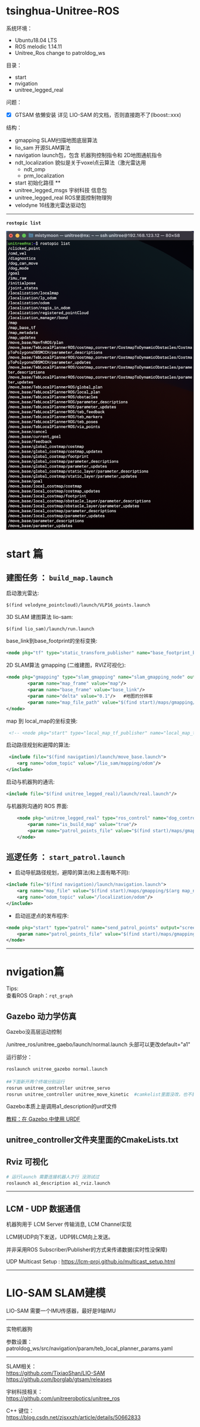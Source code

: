 # tsinghua-Unitree-ROS

系统环境： 
- Ubuntu18.04 LTS
- ROS melodic 1.14.11
- Unitree_Ros change to patroldog_ws

目录： 
* start
* nvigation
* unitree_legged_real

问题：
- [x]   GTSAM 依懒安装 详见 LIO-SAM 的文档，否则直接跑不了(lboost::xxx)     


结构： 
* gmapping  SLAM扫描地图底层算法
* lio_sam  开源SLAM算法
* navigation launch包，包含 机器狗控制指令和 2D地图通航指令
* ndt_localization  貌似是关于voxel点云算法（激光雷达用
    * ndt_omp
    * prm_localization
* start  初始化路径 **
* unitree_legged_msgs  宇树科技 信息包
* unitree_legged_real  ROS里面控制物理狗 
* velodyne  16线激光雷达驱动包 


----

**`rostopic list`**

![IMG](rostopic.png)


# start 篇
## 建图任务 ： `build_map.launch`       

启动激光雷达:   
``` 
$(find velodyne_pointcloud)/launch/VLP16_points.launch
```    
3D SLAM 建图算法 lio-sam: 
```  
$(find lio_sam)/launch/run.launch
```     
base_link到base_footprint的坐标变换:   
``` xml
<node pkg="tf" type="static_transform_publisher" name="base_footprint_broadcaster" args="0 0 0 0 0 0 /base_link /base_footprint 100"/>
```
2D SLAM算法 gmapping (二维建图，RVIZ可视化): 
```xml
<node pkg="gmapping" type="slam_gmapping" name="slam_gmapping_node" output="screen">
        <param name="map_frame" value="map"/>
        <param name="base_frame" value="base_link"/>
        <param name="delta" value="0.1"/>   #地图的分辨率
        <param name="map_file_path" value="$(find start)/maps/gmapping/$(arg map_name)"/>
</node>  
```  
map  到 local_map的坐标变换:
``` xml
 <!-- <node pkg="start" type="local_map_tf_publisher" name="local_map_tf_publisher_node" output="screen"/> -->   
```
启动路径规划和避障的算法:
``` xml
 <include file="$(find navigation)/launch/move_base.launch">
    <arg name="odom_topic" value="/lio_sam/mapping/odom"/>
</include>
```    
启动与机器狗的通讯:     
``` xml
<include file="$(find unitree_legged_real)/launch/real.launch"/> 
```    
与机器狗沟通的 ROS 界面:     
``` xml
    <node pkg="unitree_legged_real" type="ros_control" name="dog_control_node" output="screen">
        <param name="is_build_map" value="true"/>
        <param name="patrol_points_file" value="$(find start)/maps/gmapping/$(arg map_name)_patrol_points.txt"/>
    </node>
```    
## 巡逻任务 ： `start_patrol.launch`               
   
-  启动导航路径规划，避障的算法(和上面有略不同): 
```    xml 
<include file="$(find navigation)/launch/navigation.launch">
    <arg name="map_file" value="$(find start)/maps/gmapping/$(arg map_name).yaml"/>
    <arg name="odom_topic" value="/localization/odom"/>
</include>
```    

- 启动巡逻点的发布程序: 
```   xml
<node pkg="start" type="patrol" name="send_patrol_points" output="screen">
    <param name="patrol_points_file" value="$(find start)/maps/gmapping/$(arg map_name)_patrol_points.txt"/>
</node>
```   

----
# nvigation篇

Tips:   
查看ROS Graph：`rqt_graph`     

## **Gazebo 动力学仿真**  

Gazebo没高层运动控制

/unitree_ros/unitree_gaebo/launch/normal.launch 头部可以更改default="a1"

运行部分： 
``` bash
roslaunch unitree_gazebo normal.launch 

##下面新开两个终端分别运行
rosrun unitree_controller unitree_servo
rosrun unitree_controller unitree_move_kinetic  #camkelist里面没改，也不影响
``` 

Gazebo本质上是调用a1_description的urdf文件      

[教程：在 Gazebo 中使用 URDF](http://gazebosim.org/tutorials/?tut=ros_urdf)

unitree_controller文件夹里面的CmakeLists.txt
----

## **Rviz 可视化** 

``` bash
# 运行launch 需要连接机器人才行 没测试过
roslaunch a1_description a1_rviz.launch
```    

----

## **LCM - UDP 数据通信** 

机器狗用于 LCM Server 传输消息, LCM Channel实现

LCM转UDP向下发送，UDP转LCM向上发送。 

并非采用ROS Subscriber/Publisher的方式来传递数据(实时性没保障)

UDP Multicast Setup : https://lcm-proj.github.io/multicast_setup.html

----

# LIO-SAM SLAM建模
LIO-SAM
需要一个IMU传感器，最好是9轴IMU


----
实物机器狗

参数设置：
patroldog_ws/src/navigation/param/teb_local_planner_params.yaml

----

SLAM相关：      
https://github.com/TixiaoShan/LIO-SAM   
https://github.com/borglab/gtsam/releases

宇树科技相关：      
https://github.com/unitreerobotics/unitree_ros

C++ 键位：       
https://blog.csdn.net/zjsxxzh/article/details/50662833